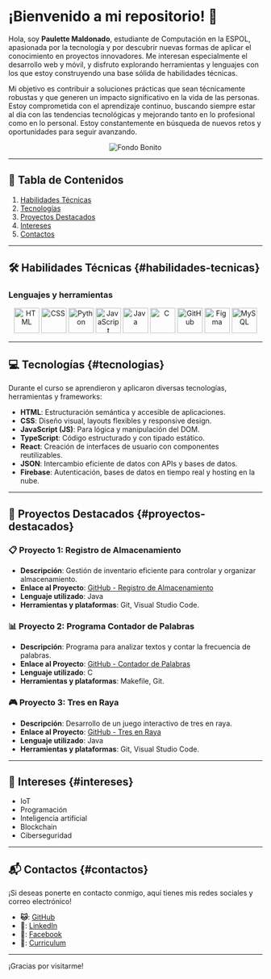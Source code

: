 # ¡Bienvenido a mi repositorio! 👋

Hola, soy **Paulette Maldonado**, estudiante de Computación en la ESPOL, apasionada por la tecnología y por descubrir nuevas formas de aplicar el conocimiento en proyectos innovadores. Me interesan especialmente el desarrollo web y móvil, y disfruto explorando herramientas y lenguajes con los que estoy construyendo una base sólida de habilidades técnicas.

Mi objetivo es contribuir a soluciones prácticas que sean técnicamente robustas y que generen un impacto significativo en la vida de las personas. Estoy comprometida con el aprendizaje continuo, buscando siempre estar al día con las tendencias tecnológicas y mejorando tanto en lo profesional como en lo personal. Estoy constantemente en búsqueda de nuevos retos y oportunidades para seguir avanzando.

<p align="center">
  <img src="https://media0.giphy.com/media/v1.Y2lkPTc5MGI3NjExazRtN3k0b29vY3RlcGh2MWFzMWtsc2M3Y2dpazltNnQ3NTE2am01ZiZlcD12MV9pbnRlcm5hbF9naWZfYnlfaWQmY3Q9Zw/Basrh159dGwKY/giphy.webp" alt="Fondo Bonito">
</p>

---

## 📑 Tabla de Contenidos  
1. [Habilidades Técnicas](#habilidades-técnicas)
2. [Tecnologías](#tecnologías)
3. [Proyectos Destacados](#proyectos-destacados)  
4. [Intereses](#intereses)  
5. [Contactos](#contactos)
   
---

## 🛠️ Habilidades Técnicas {#habilidades-tecnicas}

### Lenguajes y herramientas

<p align="center">
  <img src="https://i.pinimg.com/736x/ca/e1/b4/cae1b4f6b223fe5a7bb712b680cffa67.jpg" alt="HTML" width="50" height="50">
  <img src="https://i.pinimg.com/736x/62/1f/21/621f21fa891b48023ff7c4dff12c7aa0.jpg" alt="CSS" width="50" height="50">
  <img src="https://i.pinimg.com/736x/ed/66/63/ed666327dd3ce274d94f2b3547155891.jpg" alt="Python" width="50" height="50">
  <img src="https://i.pinimg.com/736x/0e/4f/dc/0e4fdce8ac22e09688c580e5bc4dcd7d.jpg" alt="JavaScript" width="50" height="50">
  <img src="https://i.pinimg.com/736x/86/ad/01/86ad01aac334ed269e9d33dab95a2217.jpg" alt="Java" width="50" height="50">
  <img src="https://i.pinimg.com/736x/6e/46/e7/6e46e7dbe2bb73dacc055e5dbd85c3ad.jpg" alt="C" width="50" height="50">
  <img src="https://upload.wikimedia.org/wikipedia/commons/9/91/Octicons-mark-github.svg" alt="GitHub" width="50" height="50">
  <img src="https://upload.wikimedia.org/wikipedia/commons/thumb/3/33/Figma-logo.svg/800px-Figma-logo.svg.png" alt="Figma" width="50" height="50">
  <img src="https://www.esepestudio.com/archivos/image/_noticias/medias/mysql.gif" alt="MySQL" width="50" height="50">
</p>

---

## 💻 Tecnologías {#tecnologias}

Durante el curso se aprendieron y aplicaron diversas tecnologías, herramientas y frameworks:
- **HTML**: Estructuración semántica y accesible de aplicaciones.
- **CSS**: Diseño visual, layouts flexibles y responsive design.
- **JavaScript (JS)**: Para lógica y manipulación del DOM.
- **TypeScript**: Código estructurado y con tipado estático.
- **React**: Creación de interfaces de usuario con componentes reutilizables.
- **JSON**: Intercambio eficiente de datos con APIs y bases de datos.
- **Firebase**: Autenticación, bases de datos en tiempo real y hosting en la nube.

---


## 🌟 Proyectos Destacados {#proyectos-destacados}

### 📋 Proyecto 1: Registro de Almacenamiento
- **Descripción**: Gestión de inventario eficiente para controlar y organizar almacenamiento.
- **Enlace al Proyecto**: [GitHub - Registro de Almacenamiento](https://github.com/ArielV17/Proyecto)
- **Lenguaje utilizado**: Java
- **Herramientas y plataformas**: Git, Visual Studio Code.

### 📊 Proyecto 2: Programa Contador de Palabras
- **Descripción**: Programa para analizar textos y contar la frecuencia de palabras.
- **Enlace al Proyecto**: [GitHub - Contador de Palabras](https://github.com/progsis-espol/programa-frecuencia-palabras-paulettemal)
- **Lenguaje utilizado**: C
- **Herramientas y plataformas**: Makefile, Git.

### 🎮 Proyecto 3: Tres en Raya
- **Descripción**: Desarrollo de un juego interactivo de tres en raya.
- **Enlace al Proyecto**: [GitHub - Tres en Raya](https://github.com/Darloscode/Tres-en-Raya)
- **Lenguaje utilizado**: Java
- **Herramientas y plataformas**: Git, Visual Studio Code.

---

## 🎨 Intereses {#intereses}
- IoT
- Programación
- Inteligencia artificial
- Blockchain
- Ciberseguridad

---

## 📬 Contactos {#contactos}

¡Si deseas ponerte en contacto conmigo, aquí tienes mis redes sociales y correo electrónico!
- **🐱**: [GitHub](https://github.com/paulettemal)
- **💼**: [LinkedIn](https://www.linkedin.com/in/paulette-maldonado-jaramillo-868a8820a/)
- **📘**: [Facebook](https://www.facebook.com/paulete.maldonado.3)
- **📄**: [Curriculum](https://paulettemal.github.io/curriculumPaulette/)

---

¡Gracias por visitarme!
